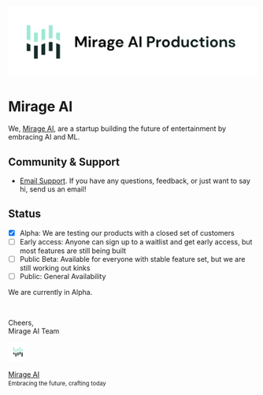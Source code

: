 <img src="assets/mirage-banner.png">

<br/>

# Mirage AI

We, [Mirage AI](https://mirageai.xyz), are a startup building the future of entertainment by embracing AI and ML. 


## Community & Support

<!-- - [GitHub Issues](https://github.com/d-exclaimation/spotlight/issues). Best for: bugs and errors you encounter using [Spotlight](https://spotlight/d-exclaimation.me). -->
- [Email Support](mailto:support@mirageai.xyz). If you have any questions, feedback, or just want to say hi, send us an email!

## Status
 
- [x] Alpha: We are testing our products with a closed set of customers
- [ ] Early access: Anyone can sign up to a waitlist and get early access, but most features are still being built
- [ ] Public Beta: Available for everyone with stable feature set, but we are still working out kinks
- [ ] Public: General Availability 

We are currently in Alpha.

<!-- ## License

Spotlight is licensed under the [MPL-2.0](/LICENSE) license.

## Acknowledgements

Special thanks to these amazing projects which help power Spotlight:

- [Vercel](https://vercel.com) for hosting the frontend and edge functions
- [Railway](https://railway.app) for hosting the backend and database
- [SvelteKit](https://kit.svelte.dev) for the frontend framework
- [tRPC](https://trpc.io) for the backend framework -->

<br/>

Cheers,<br/>
Mirage AI Team
  
<img width="8%" src="assets/mirage.png"> 

[Mirage AI](https://mirageai.xyz)<br/>
<small>Embracing the future, crafting today</small>
